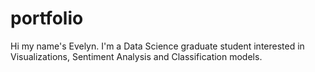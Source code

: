 # portfolio
Hi my name's Evelyn. I'm a Data Science graduate student interested in Visualizations, Sentiment Analysis and Classification models. 
